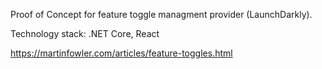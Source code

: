 Proof of Concept for feature toggle managment provider (LaunchDarkly).

Technology stack:
.NET Core,
React

https://martinfowler.com/articles/feature-toggles.html

